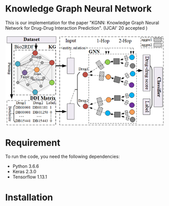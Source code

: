 # Knowledge Graph Neural Network
This is our implementation for the paper "KGNN: Knowledge Graph Neural Network for Drug-Drug Interaction Prediction". (IJCAI' 20 accepted )

<img align="center" src="Figure1.png">

# Requirement
To run the code, you need the following dependencies:
* Python 3.6.6
* Keras 2.3.0
* Tensorflow 1.13.1

# Installation

